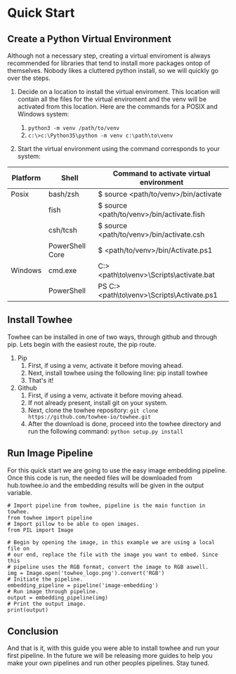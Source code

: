 # Quick Start

## Create a Python Virtual Environment

Although not a necessary step, creating a virtual enviroment is always recommended for libraries that tend to install more packages ontop of themselves. Nobody likes a cluttered python install, so we will quickly go over the steps.

1. Decide on a location to install the virtual enviroment. This location will contain all the files for the virtual enviroment and the venv will be activated from this location. Here are the commands for a POSIX and Windows system: 
   1. `python3 -m venv /path/to/venv`
   2. `c:\>c:\Python35\python -m venv c:\path\to\venv`
   
2. Start the virtual environment using the command corresponds to your system:

| Platform | Shell | Command to activate virtual environment |
|---|---|---|
| Posix | bash/zsh | $ source <path/to/venv>/bin/activate |
| | fish | $ source <path/to/venv>/bin/activate.fish |
| | csh/tcsh | $ source <path/to/venv>/bin/activate.csh |
| | PowerShell Core | $ <path/to/venv>/bin/Activate.ps1 |
| Windows | cmd.exe | C:\> <path\to\venv>\Scripts\activate.bat |
| | PowerShell | PS C:\> <path\to\venv>\Scripts\Activate.ps1 |

## Install Towhee

Towhee can be installed in one of two ways, through github and through pip. Lets begin with the easiest route, the pip route.

1. Pip
   1. First, if using a venv, activate it before moving ahead.
   2. Next, install towhee using the following line: pip install towhee
   3. That's it!
2. Github
   1. First, if using a venv, activate it before moving ahead.
   2. If not already present, install git on your system.
   3. Next, clone the towhee repository:
   `git clone https://github.com/towhee-io/towhee.git`
   4. After the download is done, proceed into the towhee directory and run the following command:
   `python setup.py install`

## Run Image Pipeline

For this quick start we are going to use the easy image embedding pipeline. Once this code is run, the needed files will be downloaded from hub.towhee.io and the embedding results will be given in the output variable.

```
# Import pipeline from towhee, pipeline is the main function in towhee. 
from towhee import pipeline
# Import pillow to be able to open images.
from PIL import Image

# Begin by opening the image, in this example we are using a local file on
# our end, replace the file with the image you want to embed. Since this
# pipeline uses the RGB format, convert the image to RGB aswell.
img = Image.open('towhee_logo.png').convert('RGB')
# Initiate the pipeline.
embedding_pipeline = pipeline('image-embedding')
# Run image through pipeline. 
output = embedding_pipeline(img)
# Print the output image.
print(output)
```

## Conclusion

And that is it, with this guide you were able to install towhee and run your first pipeline. In the future we will be releasing more guides to help you make your own pipelines and run other peoples pipelines. Stay tuned. 


